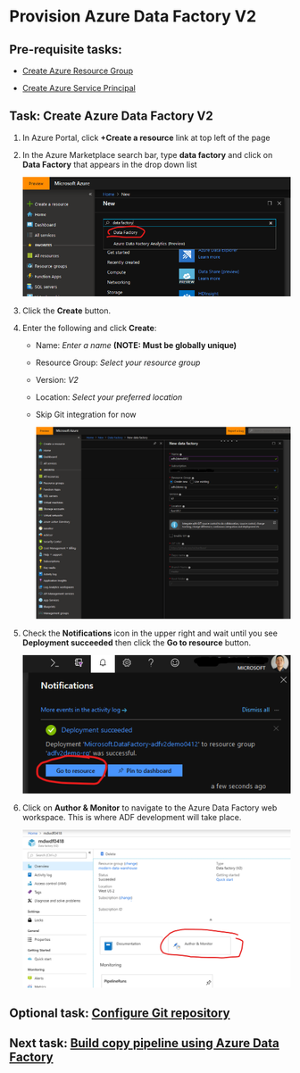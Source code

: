 # Provision Azure Data Factory V2

## Pre-requisite tasks: 

- [Create Azure Resource Group](../azure-resource-group/create-resource-group.md)

- [Create Azure Service Principal](../azure-ad-service-principal/create-service-principal.md)

## Task: Create Azure Data Factory V2

1. In Azure Portal, click **+Create a resource** link at top left of the page

1. In the Azure Marketplace search bar, type **data factory** and click on **Data Factory** that appears in the drop down list

    ![New](media/provision/1.png)

1. Click the **Create** button.

1. Enter the following and click **Create**:
    - Name: *Enter a name* **(NOTE: Must be globally unique)**
    - Resource Group: *Select your resource group*
    - Version: *V2*
    - Location: *Select your preferred location*
    - Skip Git integration for now

        ![New data factory](media/provision/2.png)

1. Check the **Notifications** icon in the upper right and wait until you see **Deployment succeeded** then click the **Go to resource** button.

    ![Notifications](media/provision/3.png)

1. Click on **Author & Monitor** to navigate to the Azure Data Factory web workspace. This is where ADF development will take place.

    ![Notifications](media/provision/4.png)
        
## Optional task: [Configure Git repository](configure-git-repo.md)

## Next task: [Build copy pipeline using Azure Data Factory](copy-file-into-adls-gen2.md)
